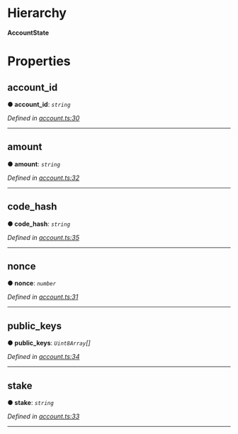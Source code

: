 

# Hierarchy

**AccountState**

# Properties

<a id="account_id"></a>

##  account_id

**● account_id**: *`string`*

*Defined in [account.ts:30](https://github.com/nearprotocol/nearlib/blob/fd78025/src.ts/account.ts#L30)*

___
<a id="amount"></a>

##  amount

**● amount**: *`string`*

*Defined in [account.ts:32](https://github.com/nearprotocol/nearlib/blob/fd78025/src.ts/account.ts#L32)*

___
<a id="code_hash"></a>

##  code_hash

**● code_hash**: *`string`*

*Defined in [account.ts:35](https://github.com/nearprotocol/nearlib/blob/fd78025/src.ts/account.ts#L35)*

___
<a id="nonce"></a>

##  nonce

**● nonce**: *`number`*

*Defined in [account.ts:31](https://github.com/nearprotocol/nearlib/blob/fd78025/src.ts/account.ts#L31)*

___
<a id="public_keys"></a>

##  public_keys

**● public_keys**: *`Uint8Array`[]*

*Defined in [account.ts:34](https://github.com/nearprotocol/nearlib/blob/fd78025/src.ts/account.ts#L34)*

___
<a id="stake"></a>

##  stake

**● stake**: *`string`*

*Defined in [account.ts:33](https://github.com/nearprotocol/nearlib/blob/fd78025/src.ts/account.ts#L33)*

___

